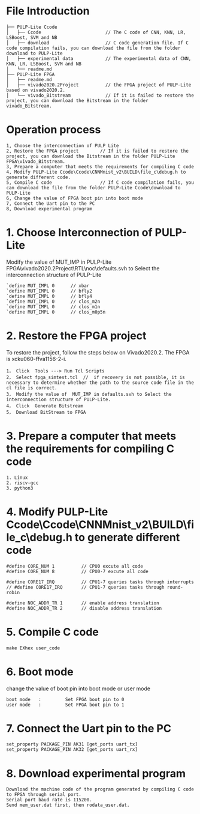 # File Introduction
    ├── PULP-Lite Ccode
    │   ├── Ccode                        // The C code of CNN, KNN, LR, LSBoost, SVM and NB
    │   ├── download                     // C code generation file. If C code compilation fails, you can download the file from the folder download to PULP-Lite
    │   ├── experimental data            // The experimental data of CNN, KNN, LR, LSBoost, SVM and NB
    │   └── readme.md
    ├── PULP-Lite FPGA
    │   ├── readme.md 
    │   ├── vivado2020.2Project          // the FPGA project of PULP-Lite based on vivado2020.2.
    │   └── vivado_Bitstream             // If it is failed to restore the project, you can download the Bitstream in the folder vivado_Bitstream.


# Operation process

    1, Choose the interconnection of PULP Lite
    2, Restore the FPGA project        // If it is failed to restore the project, you can download the Bitstream in the folder PULP-Lite FPGA\vivado_Bitstream.
    3, Prepare a computer that meets the requirements for compiling C code
    4, Modify PULP-Lite Ccode\Ccode\CNNMnist_v2\BUILD\file_c\debug.h to generate different code.
    5, Compile C code                  // If C code compilation fails, you can download the file from the folder PULP-Lite Ccode\download to PULP-Lite
    6, Change the value of FPGA boot pin into boot mode
    7, Connect the Uart pin to the PC
    8, Download experimental program



# 1. Choose Interconnection of PULP-Lite

Modify the value of  MUT_IMP in PULP-Lite FPGA\vivado2020.2Project\RTL\noc\defaults.svh to Select the interconnection structure of PULP-Lite 

    `define MUT_IMPL 0      // xbar
    `define MUT_IMPL 0      // bfly2
    `define MUT_IMPL 0      // bfly4
    `define MUT_IMPL 0      // clos_m2n
    `define MUT_IMPL 0      // clos_m1n
    `define MUT_IMPL 0      // clos_m0p5n

# 2. Restore the FPGA project
To restore the project, follow the steps below on Vivado2020.2.
The FPGA is xcku060-ffva1156-2-i.
   
    ​1， Click  Tools ---> Run Tcl Scripts
    2， Select fpga_simtest.tcl  //  if recovery is not possible, it is necessary to determine whether the path to the source code file in the cl file is correct.
    3， Modify the value of  MUT_IMP in defaults.svh to Select the interconnection structure of PULP-Lite. 
    4， Click  Generate Bitstream
    5， Download BitStream to FPGA

# 3. Prepare a computer that meets the requirements for compiling C code
    1. Linux
    2. riscv-gcc
    3. python3

# 4. Modify PULP-Lite Ccode\Ccode\CNNMnist_v2\BUILD\file_c\debug.h to generate different code

    #define CORE_NUM 1          // CPU0 excute all code
    #define CORE_NUM 8          // CPU0-7 excute all code

    #define CORE17_IRQ          // CPU1-7 queries tasks through interrupts
    // #define CORE17_IRQ       // CPU1-7 queries tasks through round-robin

    #define NOC_ADDR_TR 1       // enable address translation
    #define NOC_ADDR_TR 2       // disable address translation


# 5. Compile C code
    make EXhex user_code


# 6. Boot mode

change the value of boot pin into boot mode or user mode

    boot mode   :         Set FPGA boot pin to 0
    user mode   :         Set FPGA boot pin to 1

# 7. Connect the Uart pin to the PC
    set_property PACKAGE_PIN AK31 [get_ports uart_tx]
    set_property PACKAGE_PIN AK32 [get_ports uart_rx]

# 8. Download experimental program 
    Download the machine code of the program generated by compiling C code to FPGA through serial port. 
    Serial port baud rate is 115200.
    Send mem_user.dat first, then rodata_user.dat.